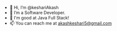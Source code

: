 - 👋 Hi, I’m @keshariAkash
- 👀 I’m a Software Developer.
- 🌱 I'm good at Java Full Stack!
- 📫 You can reach me at akashkeshari5@gmail.com

<!---
keshariAkash/keshariAkash is a ✨ special ✨ repository because its `README.md` (this file) appears on your GitHub profile.
You can click the Preview link to take a look at your changes.
--->
